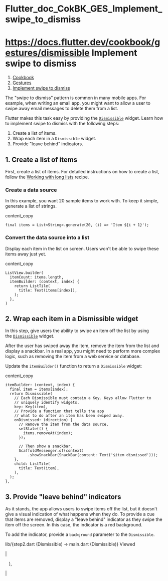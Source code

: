 # Flutter_doc_CokBK_GES_Implement_swipe_to_dismiss
 https://docs.flutter.dev/cookbook/gestures/dismissible
Implement swipe to dismiss
==========================

1.  [Cookbook](https://docs.flutter.dev/cookbook)
2.  [Gestures](https://docs.flutter.dev/cookbook/gestures)
3.  [Implement swipe to dismiss](https://docs.flutter.dev/cookbook/gestures/dismissible)

The "swipe to dismiss" pattern is common in many mobile apps. For example, when writing an email app, you might want to allow a user to swipe away email messages to delete them from a list.

Flutter makes this task easy by providing the [`Dismissible`](https://api.flutter.dev/flutter/widgets/Dismissible-class.html) widget. Learn how to implement swipe to dismiss with the following steps:

1.  Create a list of items.
2.  Wrap each item in a `Dismissible` widget.
3.  Provide "leave behind" indicators.

[](https://docs.flutter.dev/cookbook/gestures/dismissible#1-create-a-list-of-items)1\. Create a list of items
-------------------------------------------------------------------------------------------------------------

First, create a list of items. For detailed instructions on how to create a list, follow the [Working with long lists](https://docs.flutter.dev/cookbook/lists/long-lists) recipe.

### [](https://docs.flutter.dev/cookbook/gestures/dismissible#create-a-data-source)Create a data source

In this example, you want 20 sample items to work with. To keep it simple, generate a list of strings.

content_copy

```
final items = List<String>.generate(20, (i) => 'Item ${i + 1}');
```

### [](https://docs.flutter.dev/cookbook/gestures/dismissible#convert-the-data-source-into-a-list)Convert the data source into a list

Display each item in the list on screen. Users won't be able to swipe these items away just yet.

content_copy

```
ListView.builder(
  itemCount: items.length,
  itemBuilder: (context, index) {
    return ListTile(
      title: Text(items[index]),
    );
  },
)
```

[](https://docs.flutter.dev/cookbook/gestures/dismissible#2-wrap-each-item-in-a-dismissible-widget)2\. Wrap each item in a Dismissible widget
---------------------------------------------------------------------------------------------------------------------------------------------

In this step, give users the ability to swipe an item off the list by using the [`Dismissible`](https://api.flutter.dev/flutter/widgets/Dismissible-class.html) widget.

After the user has swiped away the item, remove the item from the list and display a snackbar. In a real app, you might need to perform more complex logic, such as removing the item from a web service or database.

Update the `itemBuilder()` function to return a `Dismissible` widget:

content_copy

```
itemBuilder: (context, index) {
  final item = items[index];
  return Dismissible(
    // Each Dismissible must contain a Key. Keys allow Flutter to
    // uniquely identify widgets.
    key: Key(item),
    // Provide a function that tells the app
    // what to do after an item has been swiped away.
    onDismissed: (direction) {
      // Remove the item from the data source.
      setState(() {
        items.removeAt(index);
      });

      // Then show a snackbar.
      ScaffoldMessenger.of(context)
          .showSnackBar(SnackBar(content: Text('$item dismissed')));
    },
    child: ListTile(
      title: Text(item),
    ),
  );
},
```

[](https://docs.flutter.dev/cookbook/gestures/dismissible#3-provide-leave-behind-indicators)3\. Provide "leave behind" indicators
---------------------------------------------------------------------------------------------------------------------------------

As it stands, the app allows users to swipe items off the list, but it doesn't give a visual indication of what happens when they do. To provide a cue that items are removed, display a "leave behind" indicator as they swipe the item off the screen. In this case, the indicator is a red background.

To add the indicator, provide a `background` parameter to the `Dismissible`.

lib/{step2.dart (Dismissible) → main.dart (Dismissible)} Viewed



 |

   ),

 |

